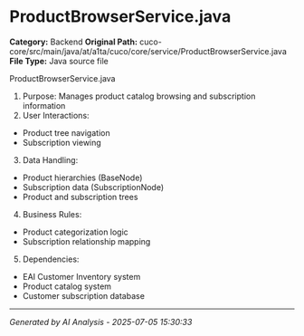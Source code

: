 # ProductBrowserService.java

**Category:** Backend
**Original Path:** cuco-core/src/main/java/at/a1ta/cuco/core/service/ProductBrowserService.java
**File Type:** Java source file

ProductBrowserService.java
1. Purpose: Manages product catalog browsing and subscription information
2. User Interactions:
- Product tree navigation
- Subscription viewing
3. Data Handling:
- Product hierarchies (BaseNode)
- Subscription data (SubscriptionNode)
- Product and subscription trees
4. Business Rules:
- Product categorization logic
- Subscription relationship mapping
5. Dependencies:
- EAI Customer Inventory system
- Product catalog system
- Customer subscription database

---
*Generated by AI Analysis - 2025-07-05 15:30:33*
